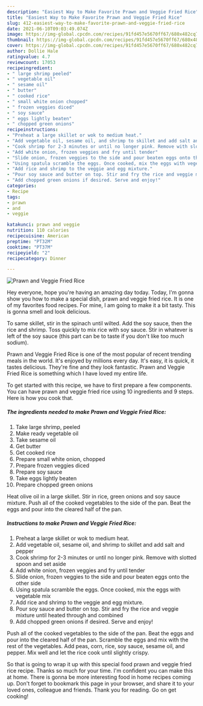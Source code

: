 ```yaml
---
description: "Easiest Way to Make Favorite Prawn and Veggie Fried Rice"
title: "Easiest Way to Make Favorite Prawn and Veggie Fried Rice"
slug: 412-easiest-way-to-make-favorite-prawn-and-veggie-fried-rice
date: 2021-06-10T09:03:49.074Z
image: https://img-global.cpcdn.com/recipes/91fd457e5670ff67/680x482cq70/prawn-and-veggie-fried-rice-recipe-main-photo.jpg
thumbnail: https://img-global.cpcdn.com/recipes/91fd457e5670ff67/680x482cq70/prawn-and-veggie-fried-rice-recipe-main-photo.jpg
cover: https://img-global.cpcdn.com/recipes/91fd457e5670ff67/680x482cq70/prawn-and-veggie-fried-rice-recipe-main-photo.jpg
author: Dollie Hale
ratingvalue: 4.7
reviewcount: 17053
recipeingredient:
- " large shrimp peeled"
- " vegetable oil"
- " sesame oil"
- " butter"
- " cooked rice"
- " small white onion chopped"
- " frozen veggies diced"
- " soy sauce"
- " eggs lightly beaten"
- " chopped green onions"
recipeinstructions:
- "Preheat a large skillet or wok to medium heat."
- "Add vegetable oil, sesame oil, and shrimp to skillet and add salt and pepper"
- "Cook shrimp for 2-3 minutes or until no longer pink. Remove with slotted spoon and set aside"
- "Add white onion, frozen veggies and fry until tender"
- "Slide onion, frozen veggies to the side and pour beaten eggs onto the other side"
- "Using spatula scramble the eggs. Once cooked, mix the eggs with vegetable mix"
- "Add rice and shrimp to the veggie and egg mixture."
- "Pour soy sauce and butter on top. Stir and fry the rice and veggie mixture until heated through and combined"
- "Add chopped green onions if desired. Serve and enjoy!"
categories:
- Recipe
tags:
- prawn
- and
- veggie

katakunci: prawn and veggie 
nutrition: 110 calories
recipecuisine: American
preptime: "PT32M"
cooktime: "PT37M"
recipeyield: "2"
recipecategory: Dinner

---
```



![Prawn and Veggie Fried Rice](https://img-global.cpcdn.com/recipes/91fd457e5670ff67/680x482cq70/prawn-and-veggie-fried-rice-recipe-main-photo.jpg)

Hey everyone, hope you're having an amazing day today. Today, I'm gonna show you how to make a special dish, prawn and veggie fried rice. It is one of my favorites food recipes. For mine, I am going to make it a bit tasty. This is gonna smell and look delicious.

To same skillet, stir in the spinach until wilted. Add the soy sauce, then the rice and shrimp. Toss quickly to mix rice with soy sauce. Stir in whatever is left of the soy sauce (this part can be to taste if you don&#39;t like too much sodium).

Prawn and Veggie Fried Rice is one of the most popular of recent trending meals in the world. It's enjoyed by millions every day. It's easy, it is quick, it tastes delicious. They're fine and they look fantastic. Prawn and Veggie Fried Rice is something which I have loved my entire life.


To get started with this recipe, we have to first prepare a few components. You can have prawn and veggie fried rice using 10 ingredients and 9 steps. Here is how you cook that.

<!--inarticleads1-->

##### The ingredients needed to make Prawn and Veggie Fried Rice:

1. Take  large shrimp, peeled
1. Make ready  vegetable oil
1. Take  sesame oil
1. Get  butter
1. Get  cooked rice
1. Prepare  small white onion, chopped
1. Prepare  frozen veggies diced
1. Prepare  soy sauce
1. Take  eggs lightly beaten
1. Prepare  chopped green onions


Heat olive oil in a large skillet. Stir in rice, green onions and soy sauce mixture. Push all of the cooked vegetables to the side of the pan. Beat the eggs and pour into the cleared half of the pan. 

<!--inarticleads2-->

##### Instructions to make Prawn and Veggie Fried Rice:

1. Preheat a large skillet or wok to medium heat.
1. Add vegetable oil, sesame oil, and shrimp to skillet and add salt and pepper
1. Cook shrimp for 2-3 minutes or until no longer pink. Remove with slotted spoon and set aside
1. Add white onion, frozen veggies and fry until tender
1. Slide onion, frozen veggies to the side and pour beaten eggs onto the other side
1. Using spatula scramble the eggs. Once cooked, mix the eggs with vegetable mix
1. Add rice and shrimp to the veggie and egg mixture.
1. Pour soy sauce and butter on top. Stir and fry the rice and veggie mixture until heated through and combined
1. Add chopped green onions if desired. Serve and enjoy!


Push all of the cooked vegetables to the side of the pan. Beat the eggs and pour into the cleared half of the pan. Scramble the eggs and mix with the rest of the vegetables. Add peas, corn, rice, soy sauce, sesame oil, and pepper. Mix well and let the rice cook until slightly crispy. 

So that is going to wrap it up with this special food prawn and veggie fried rice recipe. Thanks so much for your time. I'm confident you can make this at home. There is gonna be more interesting food in home recipes coming up. Don't forget to bookmark this page in your browser, and share it to your loved ones, colleague and friends. Thank you for reading. Go on get cooking!
